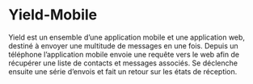 # Yield-Mobile
Yield est un ensemble d’une application mobile et une application web, destiné à envoyer une multitude de messages en une fois. Depuis un téléphone l’application mobile envoie une requête vers le web afin de récupérer une liste de contacts et messages associés. Se déclenche ensuite une série d’envois et fait un retour sur les états de réception.
